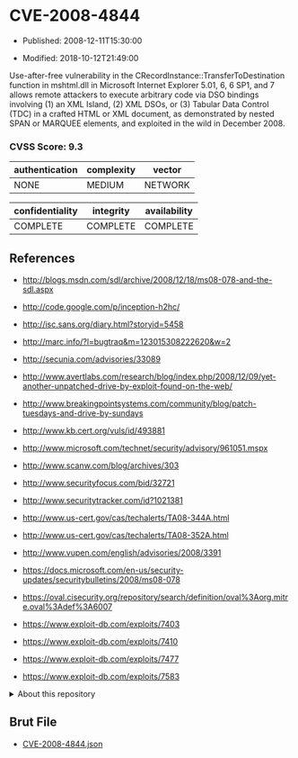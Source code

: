 # CVE-2008-4844

- Published: 2008-12-11T15:30:00

- Modified: 2018-10-12T21:49:00

Use-after-free vulnerability in the CRecordInstance::TransferToDestination function in mshtml.dll in Microsoft Internet Explorer 5.01, 6, 6 SP1, and 7 allows remote attackers to execute arbitrary code via DSO bindings involving (1) an XML Island, (2) XML DSOs, or (3) Tabular Data Control (TDC) in a crafted HTML or XML document, as demonstrated by nested SPAN or MARQUEE elements, and exploited in the wild in December 2008.

### CVSS Score: **9.3**

| authentication | complexity | vector |
| --- | --- | --- |
| NONE | MEDIUM | NETWORK |

| confidentiality | integrity | availability |
| --- | --- | --- |
| COMPLETE | COMPLETE | COMPLETE |

## References

* http://blogs.msdn.com/sdl/archive/2008/12/18/ms08-078-and-the-sdl.aspx

* http://code.google.com/p/inception-h2hc/

* http://isc.sans.org/diary.html?storyid=5458

* http://marc.info/?l=bugtraq&m=123015308222620&w=2

* http://secunia.com/advisories/33089

* http://www.avertlabs.com/research/blog/index.php/2008/12/09/yet-another-unpatched-drive-by-exploit-found-on-the-web/

* http://www.breakingpointsystems.com/community/blog/patch-tuesdays-and-drive-by-sundays

* http://www.kb.cert.org/vuls/id/493881

* http://www.microsoft.com/technet/security/advisory/961051.mspx

* http://www.scanw.com/blog/archives/303

* http://www.securityfocus.com/bid/32721

* http://www.securitytracker.com/id?1021381

* http://www.us-cert.gov/cas/techalerts/TA08-344A.html

* http://www.us-cert.gov/cas/techalerts/TA08-352A.html

* http://www.vupen.com/english/advisories/2008/3391

* https://docs.microsoft.com/en-us/security-updates/securitybulletins/2008/ms08-078

* https://oval.cisecurity.org/repository/search/definition/oval%3Aorg.mitre.oval%3Adef%3A6007

* https://www.exploit-db.com/exploits/7403

* https://www.exploit-db.com/exploits/7410

* https://www.exploit-db.com/exploits/7477

* https://www.exploit-db.com/exploits/7583

<details>
<summary>About this repository</summary> 

  This repository is part of the project [Live Hack CVE](https://github.com/Live-Hack-CVE). Main website can be found [www.live-hack.org](https://www.live-hack.org) 
  
  Made by [Sn0wAlice](https://github.com/Sn0wAlice) for the people that care about security and need to have a feed of the latest CVEs. Hope you enjoy it, don't forget to star the repo and follow me on [Twitter](https://twitter.com/Sn0wAlice) and [Github](https://github.com/Sn0wAlice). And that is my [personnal website](https://www.alice-snow.me/)

  - [Home Page](https://github.com/Live-Hack-CVE)
  - [Framework](https://github.com/Live-Hack-CVE/cve-framework)
  - [CVE database](https://github.com/Live-Hack-CVE/full_database)
  - [Changelog](https://github.com/Live-Hack-CVE/Changelog)
</details>

## Brut File

* [CVE-2008-4844.json](https://raw.githubusercontent.com/Live-Hack-CVE/full_database/main/cves/2008/CVE-2008-4844.json)


